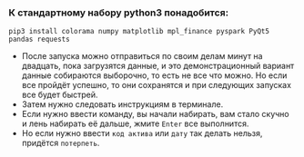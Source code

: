 ### К стандартному набору python3 понадобится:

`pip3 install colorama numpy matplotlib mpl_finance pyspark PyQt5 pandas requests` 


* После запуска можно отправиться по своим делам минут на двадцать, пока загрузятся данные, 
и это демонстрационный вариант данные собираются выборочно, то есть не все что можно.
Но если все пройдёт успешно, то они сохранятся и при следующих запусках все будет быстрей.
* Затем нужно следовать инструкциям в терминале.
* Если нужно ввести команду, вы начали набирать, вам стало скучно и лень набирать её дальше,
жмите `Enter` все выполнится.
* Но если нужно ввести `код актива` или `дату` так делать нельзя, придётся `потерпеть`.